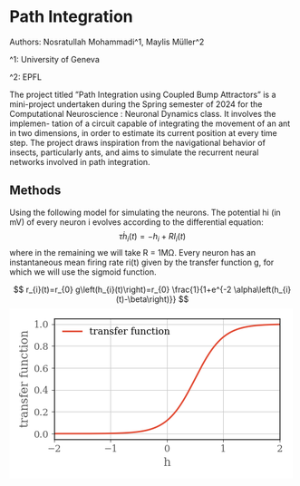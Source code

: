 # Path Integration
Authors: Nosratullah Mohammadi^1, Maylis Müller^2

^1: University of Geneva

^2: EPFL

The project titled ”Path Integration using Coupled Bump Attractors” is a mini-project undertaken during the
Spring semester of 2024 for the Computational Neuroscience : Neuronal Dynamics class. It involves the implemen-
tation of a circuit capable of integrating the movement of an ant in two dimensions, in order to estimate its current
position at every time step. The project draws inspiration from the navigational behavior of insects, particularly ants,
and aims to simulate the recurrent neural networks involved in path integration.

## Methods
Using the following model for simulating the neurons. The potential hi (in mV) of every neuron i evolves according to the differential equation:
$$
\tau \dot h_i(t) = -h_i + R I_i(t)
$$
where in the remaining we will take R = 1MΩ. Every neuron has an instantaneous mean firing rate ri(t) given by the transfer function g, for which we will use the sigmoid function.

$$
r_{i}(t)=r_{0} g\left(h_{i}(t)\right)=r_{0} \frac{1}{1+e^{-2 \alpha\left(h_{i}(t)-\beta\right)}}
$$
![sigmoid](/figures/0.1.png)
